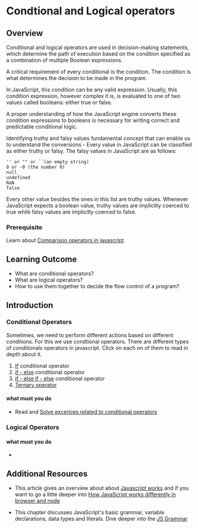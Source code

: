 # Condtional and Logical operators

## Overview
 
Conditional and logical operators are used in decision-making statements, which determine the path of execution based on the condition specified as a combination of multiple Boolean expressions. 

A critical requirement of every conditional is the condition. The condition is what determines the decision to be made in the program.

In JavaScript, this condition can be any valid expression. Usually, this condition expression, however complex it is, is evaluated to one of two values called booleans: either true or false.

A proper understanding of how the JavaScript engine converts these condition expressions to booleans is necessary for writing correct and predictable conditional logic.

Identifying truthy and falsy values fundamental concept that can enable us to understand the conversions - 
Every value in JavaScript can be classified as either truthy or falsy. The falsy values in JavaScript are as follows:

```
'' or "" or ``(an empty string)
0 or -0 (the number 0)
null
undefined
NaN
false
```
Every other value besides the ones in this list are truthy values. Whenever JavaScript expects a boolean value, truthy values are implicitly coerced to true while falsy values are implicitly coerced to false.

### Prerequisite
Learn about [Comparison operators in javascript](https://developer.mozilla.org/en-US/docs/Web/JavaScript/Reference/Operators/Comparison_Operators)

## Learning Outcome

- What are conditional operators?
- What are logical operators?
- How to use them together to decide the flow control of a program?


## Introduction

### Conditional Operators

Sometimes, we need to perform different actions based on different conditions. For this we use condtional operators. There are different types of conditionals operators in javascript. Click on each on of them to read in depth about it.

1. [If](https://www.geeksforgeeks.org/else-statement-javascript/#if)  conditional operator
2. [if - else](https://www.geeksforgeeks.org/else-statement-javascript/#if-else)  conditional operator 
3. [if - else if - else](https://www.geeksforgeeks.org/else-statement-javascript/#if-else-if)  conditional operator
4. [Ternary operator](https://www.javascripttutorial.net/javascript-ternary-operator/)

#### what must you do
- Read and [Solve excerices related to conditional operators](https://javascript.info/ifelse#boolean-conversion)

### Logical Operators


#### what must you do

- 

## Additional Resources

- This article gives an overview about about [Javascript works](https://blog.sessionstack.com/how-does-javascript-actually-work-part-1-b0bacc073cf) and if you want to go a little deeper into [How JavaScript works differently in browser and node](https://itnext.io/how-javascript-works-in-browser-and-node-ab7d0d09ac2f)

- This chapter discusses JavaScript's basic grammar, variable declarations, data types and literals. Dive deeper into the [JS Grammar](https://developer.mozilla.org/en-US/docs/Web/JavaScript/Guide/Grammar_and_Types)


